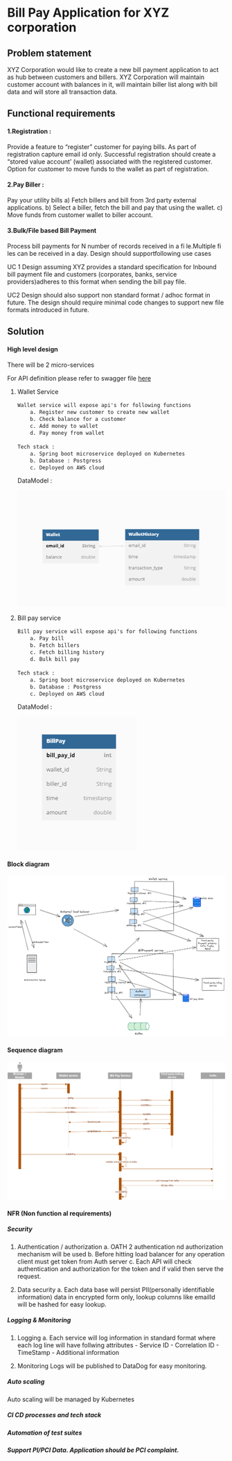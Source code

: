 
# Bill Pay Application for XYZ corporation


## Problem statement

XYZ Corporation would like to create a new bill payment application to act as hub between customers and billers. XYZ Corporation will maintain customer account with balances in it, will maintain biller list along with bill data and will store all transaction data.

## Functional requirements
#### 1.Registration :
 Provide a feature to “register” customer for paying bills. As part of registration capture email id only. Successful registration should create a “stored value account’ (wallet) associated with the registered customer. Option for customer to move funds to the wallet as part of registration.

#### 2.Pay Biller :
 Pay your utility bills
a) Fetch billers and bill from 3rd party external applications.
b) Select a biller, fetch the bill and pay that using the wallet.
c) Move funds from customer wallet to biller account.
#### 3.Bulk/File based Bill Payment
Process bill payments for N number of records received in a fi le.Multiple fi les can be received in a day. Design should supportfollowing use cases

UC 1
Design assuming XYZ provides a standard specification for Inbound bill payment file and customers (corporates, banks, service providers)adheres to this format when sending the bill pay file.

UC2
Design should also support non standard format / adhoc format in
future. The design should require minimal code changes to support
new file formats introduced in future.

## Solution
#### High level design

There will be 2 micro-services

For API definition please refer to swagger file [here](https://github.com/dswetal/mastercard-billpay/blob/main/API_definition_swagger.yaml)

 1. Wallet Service

		Wallet service will expose api's for following functions 
			a. Register new customer to create new wallet 
			b. Check balance for a customer
			c. Add money to wallet
			d. Pay money from wallet

		Tech stack :
			a. Spring boot microservice deployed on Kubernetes 
			b. Database : Postgress 
			c. Deployed on AWS cloud

	DataModel :
	
	![design](https://github.com/dswetal/mastercard-billpay/blob/main/WalletServiceDM.png)
		
	



 2. Bill pay service

		Bill pay service will expose api's for following functions 
			a. Pay bill
			b. Fetch billers
			c. Fetch billing history
			d. Bulk bill pay

		Tech stack :
			a. Spring boot microservice deployed on Kubernetes 
			b. Database : Postgress 
			c. Deployed on AWS cloud
			
	
	DataModel :
	
	![design](https://github.com/dswetal/mastercard-billpay/blob/main/BillServiceDM.png)


 

#### Block diagram


![design](https://github.com/dswetal/mastercard-billpay/blob/main/high_level.png)

#### Sequence diagram

![sequence diagram](https://github.com/dswetal/mastercard-billpay/blob/main/SequenceDiagram.png)




#### NFR (Non function al requirements)

##### Security

 1. Authentication / authorization
		a. OATH 2 authentication nd authorization mechanism will be used
		b. Before hitting load balancer for any operation client must get token from Auth server
		c. Each API will check authentication and authorization for the token and if valid then serve the request.
		
2. Data security
		a. Each data base will persist PII(personally identifiable information) data in encrypted form only, lookup columns like emailId will be hashed for easy lookup. 

	 
##### Logging & Monitoring

 1. Logging 
	 a. Each service will log information in  standard format where each log line will have follwing attributes 
		 - Service ID
		 - Correlation ID
		 - TimeStamp
		 - Additional information

 2. Monitoring
	 Logs will be published to DataDog for easy monitoring.

 
##### Auto scaling

Auto scaling will be managed by Kubernetes 

##### CI CD processes and tech stack
##### Automation of test suites
##### Support PI/PCI Data. Application should be PCI complaint.


